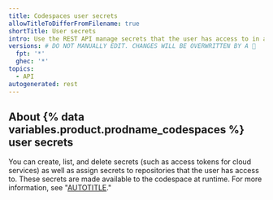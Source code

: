```yaml
---
title: Codespaces user secrets
allowTitleToDifferFromFilename: true
shortTitle: User secrets
intro: Use the REST API manage secrets that the user has access to in a codespace.
versions: # DO NOT MANUALLY EDIT. CHANGES WILL BE OVERWRITTEN BY A 🤖
  fpt: '*'
  ghec: '*'
topics:
  - API
autogenerated: rest
---
```


## About {% data variables.product.prodname_codespaces %} user secrets

You can create, list, and delete secrets (such as access tokens for cloud services) as well as assign secrets to repositories that the user has access to. These secrets are made available to the codespace at runtime. For more information, see "[AUTOTITLE](/codespaces/managing-your-codespaces/managing-encrypted-secrets-for-your-codespaces)."

<!-- Content after this section is automatically generated -->
